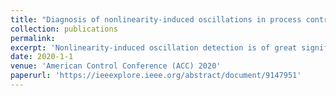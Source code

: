 ```yaml
---
title: "Diagnosis of nonlinearity-induced oscillations in process control loops based on adaptive chirp mode decomposition"
collection: publications
permalink: 
excerpt: 'Nonlinearity-induced oscillation detection is of great significance for the control loop performance assessment. A novel nonlinearity-induced oscillation detector based on ACMD (adaptive chirp mode decomposition) is proposed in this work. ACMD is a powerful signal processing tool and can decompose the process variable into several sub-signals, called as chirp mode. Then, two common oscillation indexes, namely, the normalized correlation coefficient and the sparseness index, are adopted to identify the oscillations contained in these modes. In this way, only significant oscillatory modes are retained and can be further analyzed for nonlinearity diagnosis by investigating the relationships among different frequencies. Simulation and industrial cases highlight the effectiveness and advantages of our methodology in various cases.'
date: 2020-1-1
venue: 'American Control Conference (ACC) 2020'
paperurl: 'https://ieeexplore.ieee.org/abstract/document/9147951'
---
```

